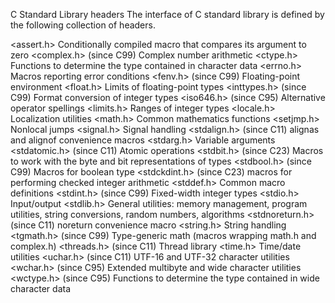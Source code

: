C Standard Library headers 
The interface of C standard library is defined by the following collection of headers.

<assert.h>	Conditionally compiled macro that compares its argument to zero
<complex.h> (since C99)	Complex number arithmetic
<ctype.h>	Functions to determine the type contained in character data
<errno.h>	Macros reporting error conditions
<fenv.h> (since C99)	Floating-point environment
<float.h>	Limits of floating-point types
<inttypes.h> (since C99)	Format conversion of integer types
<iso646.h> (since C95)	Alternative operator spellings
<limits.h>	Ranges of integer types
<locale.h>	Localization utilities
<math.h>	Common mathematics functions
<setjmp.h>	Nonlocal jumps
<signal.h>	Signal handling
<stdalign.h> (since C11)	alignas and alignof convenience macros
<stdarg.h>	Variable arguments
<stdatomic.h> (since C11)	Atomic operations
<stdbit.h> (since C23)	Macros to work with the byte and bit representations of types
<stdbool.h> (since C99)	Macros for boolean type
<stdckdint.h> (since C23)	macros for performing checked integer arithmetic
<stddef.h>	Common macro definitions
<stdint.h> (since C99)	Fixed-width integer types
<stdio.h>	Input/output
<stdlib.h>	General utilities: memory management, program utilities, string conversions, random numbers, algorithms
<stdnoreturn.h> (since C11)	noreturn convenience macro
<string.h>	String handling
<tgmath.h> (since C99)	Type-generic math (macros wrapping math.h and complex.h)
<threads.h> (since C11)	Thread library
<time.h>	Time/date utilities
<uchar.h> (since C11)	UTF-16 and UTF-32 character utilities
<wchar.h> (since C95)	Extended multibyte and wide character utilities
<wctype.h> (since C95)	Functions to determine the type contained in wide character data